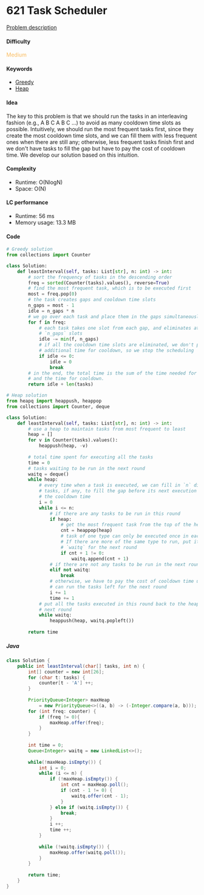 621 Task Scheduler
=======================
[Problem description](https://leetcode.com/problems/task-scheduler)

#### Difficulty
<span style="color:#FABC60">Medium</span>

#### Keywords
- [Greedy](../categories/greedy.md)
- [Heap](../categories/heap.md)

#### Idea
The key to this problem is that we should run the tasks in an interleaving 
fashion (e.g., A B C A B C ...) to avoid as many cooldown time slots as possible. 
Intuitively, we should run the most frequent tasks first, since they create the 
most cooldown time slots, and we can fill them with less frequent ones when 
there are still any; otherwise, less frequent tasks finish first and we don't 
have tasks to fill the gap but have to pay the cost of cooldown time. We develop 
our solution based on this intuition. 

#### Complexity
- Runtime: O(NlogN)
- Space: O(N)

#### LC performance
- Runtime: 56 ms
- Memory usage: 13.3 MB

#### Code
```python
# Greedy solution
from collections import Counter

class Solution:
    def leastInterval(self, tasks: List[str], n: int) -> int:
        # sort the frequency of tasks in the descending order
        freq = sorted(Counter(tasks).values(), reverse=True)
        # find the most frequent task, which is to be executed first
        most = freq.pop(0)
        # the task creates gaps and cooldown time slots
        n_gaps = most - 1
        idle = n_gaps * n
        # we go over each task and place them in the gaps simultaneously
        for f in freq:
            # each task takes one slot from each gap, and eliminates at most 
            # `n_gaps` slots
            idle -= min(f, n_gaps)
            # if all the cooldown time slots are eliminated, we don't pay 
            # additional time for cooldown, so we stop the scheduling
            if idle <= 0:
                idle = 0
                break
        # in the end, the total time is the sum of the time needed for execution 
        # and the time for cooldown. 
        return idle + len(tasks) 

# Heap solution
from heapq import heappush, heappop
from collections import Counter, deque

class Solution:
    def leastInterval(self, tasks: List[str], n: int) -> int:
        # use a heap to maintain tasks from most frequent to least
        heap = []
        for v in Counter(tasks).values():
            heappush(heap, -v)
        
        # total time spent for executing all the tasks
        time = 0
        # tasks waiting to be run in the next round
        waitq = deque()
        while heap:
            # every time when a task is executed, we can fill in `n` different 
            # tasks, if any, to fill the gap before its next execution and avoid 
            # the cooldown time
            i = 0
            while i <= n:
                # if there are any tasks to be run in this round
                if heap:
                    # get the most frequent task from the top of the heap 
                    cnt = heappop(heap)
                    # task of one type can only be executed once in each round.
                    # If there are more of the same type to run, put it in the 
                    # `waitq` for the next round
                    if cnt + 1 != 0:
                        waitq.append(cnt + 1)
                # if there are not any tasks to be run in the next round
                elif not waitq:
                    break
                # otherwise, we have to pay the cost of cooldown time until we 
                # can run the tasks left for the next round
                i += 1
                time += 1
            # put all the tasks executed in this round back to the heap for the 
            # next round
            while waitq:
                heappush(heap, waitq.popleft())
        
        return time
```

##### Java
```java
class Solution {
    public int leastInterval(char[] tasks, int n) {
        int[] counter = new int[26];
        for (char t: tasks) {
            counter[t - 'A'] ++;
        }
        
        PriorityQueue<Integer> maxHeap 
            = new PriorityQueue<>((a, b) -> (-Integer.compare(a, b)));
        for (int freq: counter) {
            if (freq != 0){
                maxHeap.offer(freq);    
            }
        }
        
        int time = 0;
        Queue<Integer> waitq = new LinkedList<>();
        
        while(!maxHeap.isEmpty()) {
            int i = 0;
            while (i <= n) {
                if (!maxHeap.isEmpty()) {
                    int cnt = maxHeap.poll();
                    if (cnt - 1 != 0) {
                        waitq.offer(cnt - 1);
                    }
                } else if (waitq.isEmpty()) {
                    break;
                }
                i ++;
                time ++;
            }
            
            while (!waitq.isEmpty()) {
                maxHeap.offer(waitq.poll());
            }
        }
        
        return time;
    }
}
```